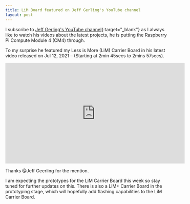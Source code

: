 ```yaml
---
title: LiM Board featured on Jeff Gerling's YouTube channel
layout: post
---
```


I subscribe to [Jeff Gerling's YouTube channel](https://www.youtube.com/channel/UCR-DXc1voovS8nhAvccRZhg){:target="_blank"} as I always like to watch his videos about the latest projects, he is putting the Raspberry Pi Compute Module 4 (CM4) through. 

To my surprise he featured my Less is More (LiM) Carrier Board in his latest video released on Jul 12, 2021 – (Starting at 2min 45secs to 2mins 57secs).

<iframe width="560" height="315" src="https://www.youtube.com/embed/YuLNqs21x2Q?start=165&end=178" title="YouTube video player" frameborder="0" allow="accelerometer; autoplay; clipboard-write; encrypted-media; gyroscope; picture-in-picture" allowfullscreen></iframe>

Thanks @Jeff Geerling for the mention. 

I am expecting the prototypes for the LiM Carrier Board this week so stay tuned for further updates on this. There is also a LiM+ Carrier Board in the prototyping stage, which will hopefully add flashing capabilities to the LiM Carrier Board.
